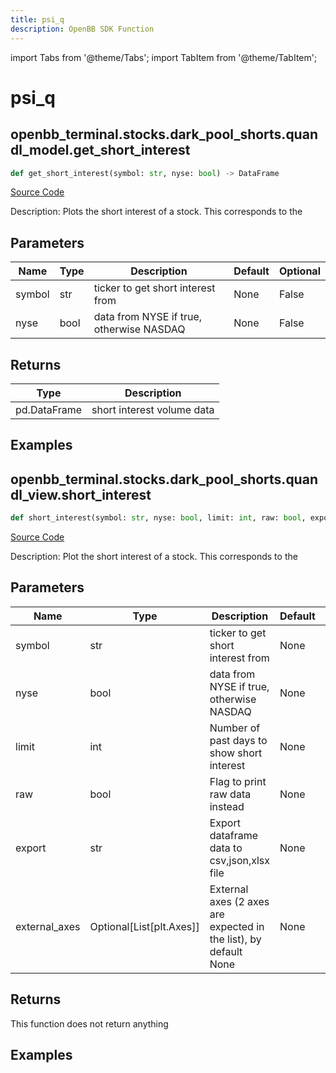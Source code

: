 ```yaml
---
title: psi_q
description: OpenBB SDK Function
---
```


import Tabs from '@theme/Tabs';
import TabItem from '@theme/TabItem';

# psi_q

<Tabs>
<TabItem value="model" label="Model" default>

## openbb_terminal.stocks.dark_pool_shorts.quandl_model.get_short_interest

```python title='openbb_terminal/stocks/dark_pool_shorts/quandl_model.py'
def get_short_interest(symbol: str, nyse: bool) -> DataFrame
```
[Source Code](https://github.com/OpenBB-finance/OpenBBTerminal/tree/main/openbb_terminal/stocks/dark_pool_shorts/quandl_model.py#L18)

Description: Plots the short interest of a stock. This corresponds to the

## Parameters

| Name | Type | Description | Default | Optional |
| ---- | ---- | ----------- | ------- | -------- |
| symbol | str | ticker to get short interest from | None | False |
| nyse | bool | data from NYSE if true, otherwise NASDAQ | None | False |

## Returns

| Type | Description |
| ---- | ----------- |
| pd.DataFrame | short interest volume data |

## Examples



</TabItem>
<TabItem value="view" label="View">

## openbb_terminal.stocks.dark_pool_shorts.quandl_view.short_interest

```python title='openbb_terminal/stocks/dark_pool_shorts/quandl_view.py'
def short_interest(symbol: str, nyse: bool, limit: int, raw: bool, export: str, external_axes: Optional[List[matplotlib.axes._axes.Axes]]) -> None
```
[Source Code](https://github.com/OpenBB-finance/OpenBBTerminal/tree/main/openbb_terminal/stocks/dark_pool_shorts/quandl_view.py#L96)

Description: Plot the short interest of a stock. This corresponds to the

## Parameters

| Name | Type | Description | Default | Optional |
| ---- | ---- | ----------- | ------- | -------- |
| symbol | str | ticker to get short interest from | None | False |
| nyse | bool | data from NYSE if true, otherwise NASDAQ | None | False |
| limit | int | Number of past days to show short interest | None | False |
| raw | bool | Flag to print raw data instead | None | False |
| export | str | Export dataframe data to csv,json,xlsx file | None | False |
| external_axes | Optional[List[plt.Axes]] | External axes (2 axes are expected in the list), by default None | None | True |

## Returns

This function does not return anything

## Examples



</TabItem>
</Tabs>